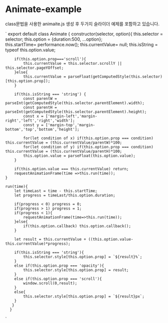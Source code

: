 # Animate-example

class문법을 사용한 animaite.js 생성 후 두가지 슬라이더 예제를 포함하고 있습니다.<br>


`
       export default class Animate {
       constructor(selector, option){
        this.selector = selector;
        this.option = {duration:500, ...option};       
        this.startTime= performance.now();
        this.currentValue= null;
        this.isString = typeof this.option.value;
        
        if(this.option.prop==='scroll'){
            this.currentValue = this.selector.scrollY || this.selector.pageYOffset;
        }else{
            this.currentValue = parseFloat(getComputedStyle(this.selector)[this.option.prop]); 
        }  
        
        if(this.isString === 'string') {
            const parentW = parseInt(getComputedStyle(this.selector.parentElement).width);
            const parentH = parseInt(getComputedStyle(this.selector.parentElement).height);
            const x = ['margin-left','margin-right','left','right','width'];
            const y = ['margin-top','margin-bottom','top','bottom','height'];

            for(let condition of x) if(this.option.prop === condition) this.currentValue = (this.currentValue/parentW)*100;
            for(let condition of y) if(this.option.prop === condition) this.currentValue = (this.currentValue/parentH)*100; 
            this.option.value = parseFloat(this.option.value);
        } 

        if(this.option.value === this.currentValue) return;    
        requestAnimationFrame(time =>this.run(time));  
    }

    run(time){
        let timeLast = time - this.startTime;
        let progress = timeLast/this.option.duration;
    
        if(progress < 0) progress = 0;
        if(progress > 1) progress = 1;
        if(progress < 1){
            requestAnimationFrame(time=>this.run(time)); 
        }else{
            if(this.option.callback) this.option.callback();
        } 

        let result = this.currentValue + ((this.option.value-this.currentValue)*progress); 
        
        if(this.isString === 'string'){
            this.selector.style[this.option.prop] = `${result}%`;
        }
        else if(this.option.prop === 'opacity'){
            this.selector.style[this.option.prop] = result;
        }
        else if(this.option.prop === 'scroll'){
            window.scroll(0,result);
        }
        else{
            this.selector.style[this.option.prop] = `${result}px`;
        }
       }
      }

`
